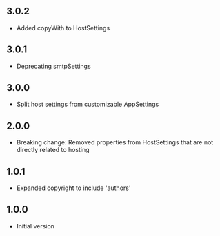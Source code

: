 ## 3.0.2

- Added copyWith to HostSettings

## 3.0.1

- Deprecating smtpSettings

## 3.0.0

- Split host settings from customizable AppSettings

## 2.0.0

- Breaking change: Removed properties from HostSettings that are not directly related to hosting

## 1.0.1

- Expanded copyright to include 'authors'

## 1.0.0

- Initial version
